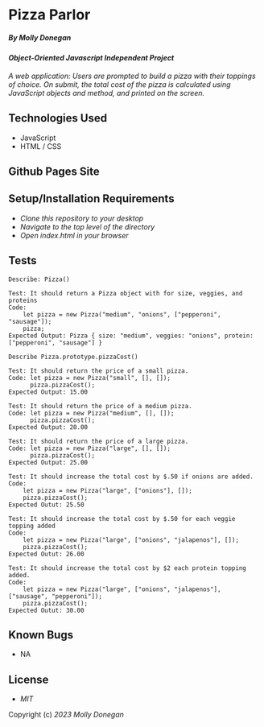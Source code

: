 # Pizza Parlor

##### By _Molly Donegan_

#### _Object-Oriented Javascript Independent Project_

_A web application: Users are prompted to build a pizza with their toppings of choice. On submit, the total cost of the pizza is calculated using JavaScript objects and method, and printed on the screen._

## Technologies Used

* JavaScript
* HTML / CSS

## Github Pages Site



## Setup/Installation Requirements

* _Clone this repository to your desktop_
* _Navigate to the top level of the directory_
* _Open index.html in your browser_

## Tests
```
Describe: Pizza()

Test: It should return a Pizza object with for size, veggies, and proteins
Code:
    let pizza = new Pizza("medium", "onions", ["pepperoni", "sausage"]);
    pizza;
Expected Output: Pizza { size: "medium", veggies: "onions", protein: ["pepperoni", "sausage"] }

Describe Pizza.prototype.pizzaCost()

Test: It should return the price of a small pizza.
Code: let pizza = new Pizza("small", [], []);
      pizza.pizzaCost();
Expected Output: 15.00

Test: It should return the price of a medium pizza.
Code: let pizza = new Pizza("medium", [], []);
      pizza.pizzaCost();
Expected Output: 20.00

Test: It should return the price of a large pizza.
Code: let pizza = new Pizza("large", [], []);
      pizza.pizzaCost();
Expected Output: 25.00

Test: It should increase the total cost by $.50 if onions are added.
Code: 
    let pizza = new Pizza("large", ["onions"], []);
    pizza.pizzaCost();
Expected Outut: 25.50

Test: It should increase the total cost by $.50 for each veggie topping added
Code:
    let pizza = new Pizza("large", ["onions", "jalapenos"], []);
    pizza.pizzaCost();
Expected Outut: 26.00

Test: It should increase the total cost by $2 each protein topping added.
Code:
    let pizza = new Pizza("large", ["onions", "jalapenos"], ["sausage", "pepperoni"]);
    pizza.pizzaCost();
Expected Outut: 30.00
```

## Known Bugs

* NA

## License

* _MIT_

Copyright (c) _2023_ _Molly Donegan_








